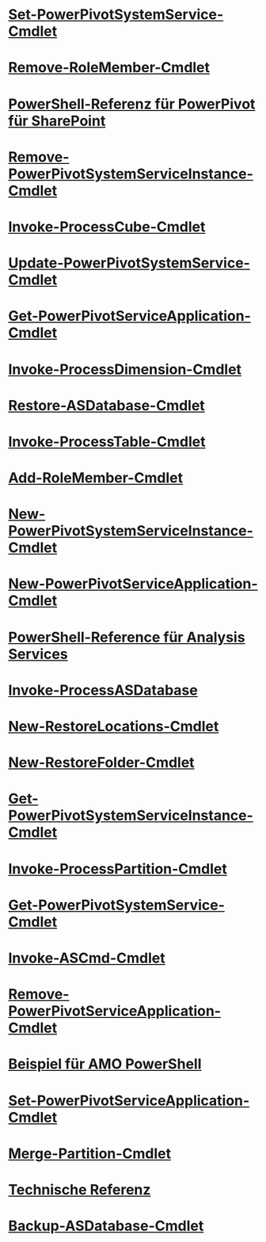 # [Set-PowerPivotSystemService-Cmdlet](set-powerpivotsystemservice-cmdlet.md)
# [Remove-RoleMember-Cmdlet](remove-rolemember-cmdlet.md)
# [PowerShell-Referenz für PowerPivot für SharePoint](powershell-reference-for-power-pivot-for-sharepoint.md)
# [Remove-PowerPivotSystemServiceInstance-Cmdlet](remove-powerpivotsystemserviceinstance-cmdlet.md)
# [Invoke-ProcessCube-Cmdlet](invoke-processcube-cmdlet.md)
# [Update-PowerPivotSystemService-Cmdlet](update-powerpivotsystemservice-cmdlet.md)
# [Get-PowerPivotServiceApplication-Cmdlet](get-powerpivotserviceapplication-cmdlet.md)
# [Invoke-ProcessDimension-Cmdlet](invoke-processdimension-cmdlet.md)
# [Restore-ASDatabase-Cmdlet](restore-asdatabase-cmdlet.md)
# [Invoke-ProcessTable-Cmdlet](invoke-processtable-cmdlet.md)
# [Add-RoleMember-Cmdlet](add-rolemember-cmdlet.md)
# [New-PowerPivotSystemServiceInstance-Cmdlet](new-powerpivotsystemserviceinstance-cmdlet.md)
# [New-PowerPivotServiceApplication-Cmdlet](new-powerpivotserviceapplication-cmdlet.md)
# [PowerShell-Reference für Analysis Services](analysis-services-powershell-reference.md)
# [Invoke-ProcessASDatabase](invoke-processasdatabase.md)
# [New-RestoreLocations-Cmdlet](new-restorelocation-cmdlet.md)
# [New-RestoreFolder-Cmdlet](new-restorefolder-cmdlet.md)
# [Get-PowerPivotSystemServiceInstance-Cmdlet](get-powerpivotsystemserviceinstance-cmdlet.md)
# [Invoke-ProcessPartition-Cmdlet](invoke-processpartition-cmdlet.md)
# [Get-PowerPivotSystemService-Cmdlet](get-powerpivotsystemservice-cmdlet.md)
# [Invoke-ASCmd-Cmdlet](invoke-ascmd-cmdlet.md)
# [Remove-PowerPivotServiceApplication-Cmdlet](remove-powerpivotserviceapplication-cmdlet.md)
# [Beispiel für AMO PowerShell](amo-powershell-example.md)
# [Set-PowerPivotServiceApplication-Cmdlet](set-powerpivotserviceapplication-cmdlet.md)
# [Merge-Partition-Cmdlet](merge-partition-cmdlet.md)
# [Technische Referenz](technical-reference-ssas.md)
# [Backup-ASDatabase-Cmdlet](backup-asdatabase-cmdlet.md)
